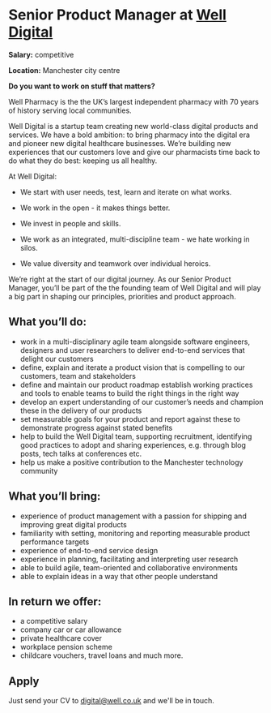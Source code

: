 # Senior Product Manager at [Well Digital](https://digital.well.co.uk)

**Salary:** competitive 

**Location:** Manchester city centre

**Do you want to work on stuff that matters?** 

Well Pharmacy is the the UK’s largest independent pharmacy with 70 years of history serving local communities. 

Well Digital is a startup team creating new world-class digital products and services. We have a bold ambition: to bring pharmacy into the digital era and pioneer new digital healthcare businesses. We’re building new experiences that our customers love and give our pharmacists time back to do what they do best: keeping us all healthy. 

At Well Digital:

- We start with user needs, test, learn and iterate on what works.

- We work in the open - it makes things better.  
- We invest in people and skills. 
- We work as an integrated, multi-discipline team - we hate working in silos.  
- We value diversity and teamwork over individual heroics.

We’re right at the start of our digital journey. As our Senior Product Manager, you’ll be part of the the founding team of Well Digital and will play a big part in shaping our principles, priorities and product approach.  

## What you’ll do: 

- work in a multi-disciplinary agile team alongside software engineers, designers and user researchers to deliver end-to-end services that delight our customers
- define, explain and iterate a product vision that is compelling to our customers, team and stakeholders
- define and maintain our product roadmap
  establish working practices and tools to enable teams to build the right things in the right way
- develop an expert understanding of our customer’s needs and champion these in the delivery of our products
- set measurable goals for your product and report against these to demonstrate progress against stated benefits
- help to build the Well Digital team, supporting recruitment, identifying good practices to adopt and sharing experiences, e.g. through blog posts, tech talks at conferences etc. 
- help us make a positive contribution to the Manchester technology community 

## What you’ll bring: 

- experience of product management with a passion for shipping and improving great digital products 
- familiarity with setting, monitoring and reporting measurable product performance targets
- experience of end-to-end service design
- experience in planning, facilitating and interpreting user research
- able to build agile, team-oriented and collaborative environments
- able to explain ideas in a way that other people understand

## In return we offer:

- a competitive salary 
- company car or car allowance
- private healthcare cover
- workplace pension scheme
- childcare vouchers, travel loans and much more.

## Apply

Just send your CV to digital@well.co.uk and we'll be in touch. 